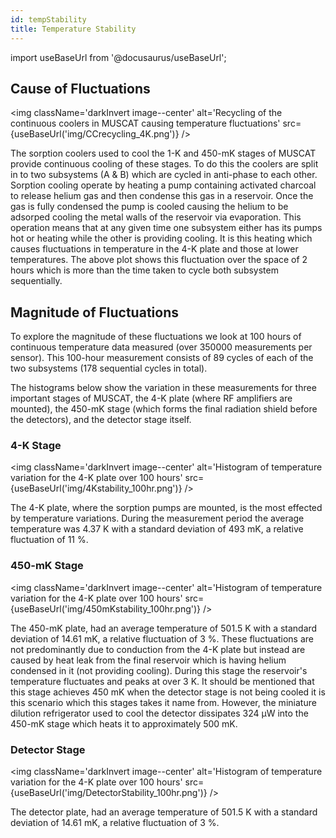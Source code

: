 ```yaml
---
id: tempStability
title: Temperature Stability
---
```


import useBaseUrl from '@docusaurus/useBaseUrl';


## Cause of Fluctuations
<img className='darkInvert image--center'
     alt='Recycling of the continuous coolers in MUSCAT causing temperature
     fluctuations'
     src={useBaseUrl('img/CCrecycling_4K.png')} /><br />

The sorption coolers used to cool the 1-K and 450-mK stages of MUSCAT provide
continuous cooling of these stages. To do this the coolers are split in to
two subsystems (A & B) which are cycled in anti-phase to each other. Sorption
cooling operate by heating a pump containing activated charcoal to release
helium gas and then condense this gas in a reservoir. Once the gas is fully
condensed the pump is cooled causing the helium to be adsorped cooling the
metal walls of the reservoir via evaporation. This operation means that at any
given time one subsystem either has its pumps hot or heating while the other is
providing cooling. It is this heating which causes fluctuations in temperature
in the 4-K plate and those at lower temperatures. The above plot shows this
fluctuation over the space of 2 hours which is more than the time
taken to cycle both subsystem sequentially.

## Magnitude of Fluctuations
To explore the magnitude of these fluctuations we look at 100 hours of
continuous temperature data measured (over 350000 measurements per sensor). This
100-hour measurement consists of 89 cycles of each of the two subsystems
(178 sequential cycles in total).

The histograms below show the variation in these measurements for three
important stages of MUSCAT, the 4-K plate (where RF amplifiers are mounted),
the 450-mK stage (which forms the final radiation shield before the detectors),
and the detector stage itself.

### 4-K Stage

<img className='darkInvert image--center'
     alt='Histogram of temperature variation for the 4-K plate over 100 hours'
     src={useBaseUrl('img/4Kstability_100hr.png')} /><br />

The 4-K plate, where the sorption pumps are mounted, is the most effected by
temperature variations. During the measurement period the average temperature
was 4.37&nbsp;K with a standard deviation of 493&nbsp;mK, a relative
fluctuation of 11&nbsp;%.

### 450-mK Stage

<img className='darkInvert image--center'
     alt='Histogram of temperature variation for the 4-K plate over 100 hours'
     src={useBaseUrl('img/450mKstability_100hr.png')} /><br />

The 450-mK plate, had an average temperature of 501.5&nbsp;K with a standard
deviation of 14.61&nbsp;mK, a relative fluctuation of 3&nbsp;%. These
fluctuations are not predominantly due to conduction from the 4-K plate but
instead are caused by heat leak from the final reservoir which is having helium
condensed in it (not providing cooling). During this stage the reservoir's
temperature fluctuates and peaks at over 3&nbsp;K. It should be mentioned that
this stage achieves 450&nbsp;mK when the detector stage is not being cooled
it is this scenario which this stages takes it name from. However, the
miniature dilution refrigerator used to cool the detector
dissipates 324&nbsp;μW into the 450-mK stage which heats it to approximately
500&nbsp;mK.

### Detector Stage

<img className='darkInvert image--center'
     alt='Histogram of temperature variation for the 4-K plate over 100 hours'
     src={useBaseUrl('img/DetectorStability_100hr.png')} /><br />

The detector plate, had an average temperature of 501.5&nbsp;K with a standard
deviation of 14.61&nbsp;mK, a relative fluctuation of 3&nbsp;%.
